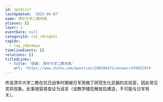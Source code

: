 ```yaml
---
id: 1pt9cix7
lastUpdated: '2025-06-07'
name: 清华大学二教闹鬼
aliases: []
layer: 2
eventDate: null
categoryId: cat_r0rzgkOi
tagIds:
  - tag_jKWvm6pa
timelineEvents: []
relations: []
titledLinks:
  - title: '链接: 清华大学二教闹鬼'
    url: 'https://www.zhihu.com/question/290596472/answer/470922974'
---
```

传说清华大学二教在抗日战争时期被日军用做了研究生化武器的实验室，因此常见灵异现象。此事很容易查证为谣言（该教学楼在解放后建造，不可能与日军有关）。
